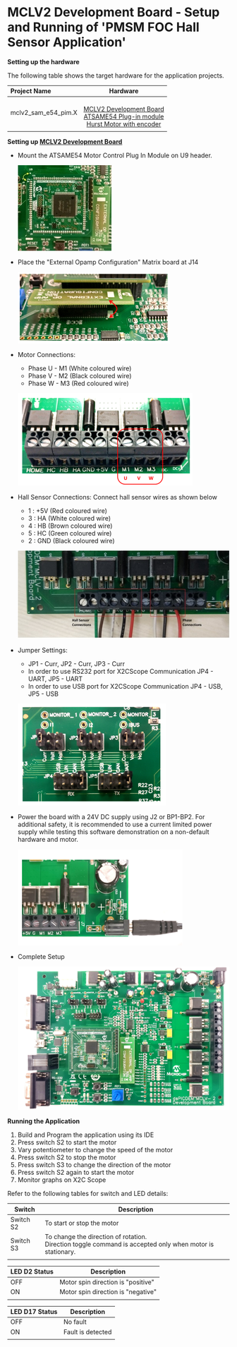 # MCLV2 Development Board - Setup and Running of 'PMSM FOC Hall Sensor Application'
**Setting up the hardware**

The following table shows the target hardware for the application projects.

| Project Name| Hardware |
|:---------|:---------:|
| mclv2_sam_e54_pim.X |<br>[MCLV2 Development Board](https://www.microchip.com/DevelopmentTools/ProductDetails/DM330021-2)<br>[ATSAME54 Plug-in module](https://www.microchip.com/DevelopmentTools/ProductDetails/PartNO/MA320207)<br>[Hurst Motor with encoder](https://www.microchip.com/DevelopmentTools/ProductDetails/PartNo/AC300022) |
|||

**Setting up [MCLV2 Development Board](https://www.microchip.com/DevelopmentTools/ProductDetails/DM330021-2)**

- Mount the ATSAME54 Motor Control Plug In Module on U9 header. 

    ![PIM Install](GUID-EF24FB48-4A06-4B92-AB17-3EC80AA27275-low.jpg)

- Place the "External Opamp Configuration" Matrix board at J14

    ![External OPAMP](GUID-68DCD893-731A-4881-B4D9-6FE299AE9023-low.png)

- Motor Connections: 
    - Phase U - M1 (White coloured wire)
    - Phase V - M2 (Black coloured wire)
    - Phase W - M3 (Red coloured wire)

    ![Motor Connections](GUID-A23B85BD-119C-4379-847F-7BD293D8AF39-low.png)

- Hall Sensor Connections: Connect hall sensor wires as shown below
    - 1 : +5V (Red coloured wire)
    - 3 : HA (White coloured wire)
    - 4 : HB (Brown coloured wire)
    - 5 : HC (Green coloured wire)
    - 2 : GND (Black coloured wire)

    ![Hall Sensor Connections](GUID-1BD1331B-4038-4342-B187-CE7E849E292C-low.jpg)

- Jumper Settings: 
    - JP1 - Curr, JP2 - Curr, JP3 - Curr 
    - In order to use RS232 port for X2CScope Communication JP4 - UART, JP5 - UART 
    - In order to use USB port for X2CScope Communication JP4 - USB, JP5 - USB

    ![jumper Settings](GUID-4A11568E-F7A4-4897-94AB-59BDF6149F1D-low.png)


- Power the board with a 24V DC supply using J2 or BP1-BP2. For additional safety, it is recommended to use a current limited power supply while testing this software demonstration on a non-default hardware and motor. 

    ![jumper Settings](GUID-0D6347C9-1A55-4387-952D-3E1DDBC77AC8-low.png)

- Complete Setup

    ![Setup](GUID-28FEDBAE-528B-44A7-903C-4945A929AC98-low.png)

**Running the Application**

1. Build and Program the application using its IDE
2. Press switch S2 to start the motor
3. Vary potentiometer to change the speed of the motor
4. Press switch S2 to stop the motor
5. Press switch S3 to change the direction of the motor
6. Press switch S2 again to start the motor
7. Monitor graphs on X2C Scope

Refer to the following tables for switch and LED details:

| Switch | Description |
|------|----------------|
| Switch S2 | To start or stop the motor |
| Switch S3 | To change the direction of rotation. <br>Direction toggle command is accepted only when motor is stationary. |
||

| LED D2 Status | Description |
|------|----------------|
| OFF  | Motor spin direction is "positive"  |
| ON  | Motor spin direction is "negative"   |
||

| LED D17 Status | Description |
|------|----------------|
| OFF  | No fault  |
| ON   | Fault is detected  |
||